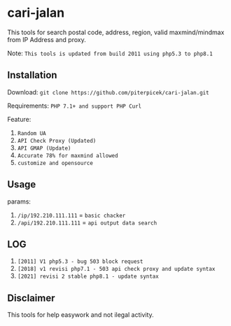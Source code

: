 # cari-jalan
This tools for search postal code, address, region, valid maxmind/mindmax from IP Address and proxy.

Note: `This tools is updated from build 2011 using php5.3 to php8.1`

## Installation
Download: `git clone https://github.com/piterpicek/cari-jalan.git`

Requirements: `PHP 7.1+ and support PHP Curl`

Feature:
1. `Random UA`
2. `API Check Proxy (Updated)`
3. `API GMAP (Update)`
4. `Accurate 78% for maxmind allowed`
5. `customize and opensource`

## Usage
params: 
1. `/ip/192.210.111.111` = `basic chacker`
2. `/api/192.210.111.111` = `api output data search`

## LOG
1. `[2011] V1 php5.3 - bug 503 block request`
2. `[2018] v1 revisi php7.1 - 503 api check proxy and update syntax`
3. `[2021] revisi 2 stable php8.1 - update syntax`

## Disclaimer

This tools for help easywork and not ilegal activity.
